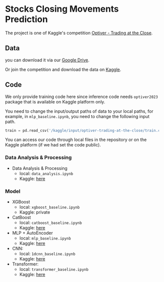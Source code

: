 # Stocks Closing Movements Prediction

The project is one of Kaggle's competition 
[Optiver - Trading at the Close](https://www.kaggle.com/competitions/optiver-trading-at-the-close/overview).

## Data

you can download it via our [Google Drive](https://drive.google.com/file/d/1zDIahTfTqsnWU3Yn-SJahh111YcGpkrL/view?usp=sharing).

Or join the competition and download the data on [Kaggle](https://www.kaggle.com/competitions/optiver-trading-at-the-close/data).




## Code

We only provide training code here since inference code needs `optiver2023` package that is available 
on Kaggle platform only.

You need to change the input/output paths of data to your local paths, for example, in `mlp_baseline.ipynb`,
you need to change the following input path.
```python
train = pd.read_csv('/kaggle/input/optiver-trading-at-the-close/train.csv')
```

You can access our code through local files in the repository or on the Kaggle platform (if we had set the code public). 

### Data Analysis & Processing

- Data Analysis & Processing
  - local: `data_analysis.ipynb`
  - Kaggle: [here](https://www.kaggle.com/code/ruihaokaggle/data-analysis)


### Model


- XGBoost
  - local: `xgboost_baseline.ipynb`
  - Kaggle: private
- CatBoost
  - local: `catboost_baseline.ipynb`
  - Kaggle: [here](https://www.kaggle.com/code/ruihaokaggle/catboost-kf-baseline)
- MLP + AutoEncoder
  - local: `mlp_baseline.ipynb`
  - Kaggle: [here](https://www.kaggle.com/code/ruihaokaggle/mlp-baseline?scriptVersionId=148528670)
- CNN: 
  - local: `1dcnn_baseline.ipynb`
  - Kaggle: [here](https://www.kaggle.com/code/ruihaokaggle/1dcnn-baseline?scriptVersionId=148500474)
- Transformer: 
  - local: `transformer_baseline.ipynb`
  - Kaggle: [here](https://www.kaggle.com/code/ruihaokaggle/simple-transformer-optiver-trading-at-the-close?scriptVersionId=151312998)